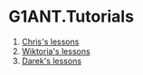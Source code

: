 # G1ANT.Tutorials

1. [Chris's lessons](Chris/README.md)
2. [Wiktoria's lessons](Wiktoria/README.md)
3. [Darek's lessons](Darek/README.md)
